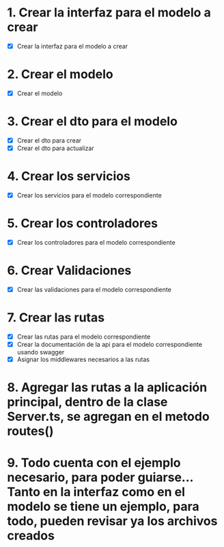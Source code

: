 # 1. Crear la interfaz para el modelo a crear
- [x] Crear la interfaz para el modelo a crear
# 2. Crear el modelo
- [x] Crear el modelo
# 3. Crear el dto para el modelo
- [x] Crear el dto para crear
- [x] Crear el dto para actualizar
# 4. Crear los servicios
- [x] Crear los servicios para el modelo correspondiente
# 5. Crear los controladores
- [x] Crear los controladores para el modelo correspondiente
# 6. Crear Validaciones
- [x] Crear las validaciones para el modelo correspondiente
# 7. Crear las rutas
- [x] Crear las rutas para el modelo correspondiente
- [x] Crear la documentación de la api para el modelo correspondiente usando swagger
- [x] Asignar los middlewares necesarios a las rutas
# 8. Agregar las rutas a la aplicación principal, dentro de la clase Server.ts, se agregan en el metodo routes()
# 9. Todo cuenta con el ejemplo necesario, para poder guiarse... Tanto en la interfaz como en el modelo se tiene un ejemplo, para todo, pueden revisar ya los archivos creados
